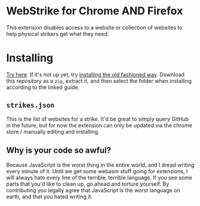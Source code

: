 # WebStrike for Chrome AND Firefox

This extension disables access to a website or collection of websites to help physical strikers get what they need.

# Installing

[Try here](https://chrome.google.com/webstore/detail/gncbiclggjkgcnecfcfpdclkdojpjajj).  If it's not up yet, try [installing the old fashioned way](https://stackoverflow.com/questions/24577024/install-chrome-extension-not-in-the-store).  Download this repository as a `zip`, extract it, and then select the folder when installing according to the linked guide.

## `strikes.json`

This is the list of websites for a strike.  It'd be great to simply query GitHub in the future, but for now the extension can only be updated via the chrome store / manually editing and installing.

## Why is your code so awful?
Because JavaScript is the worst thing in the entire world, and I dread writing every minute of it.  Until we get some webasm stuff going for extensions, I will always hate every line of the terrible, terrible language.  If you see some parts that you'd like to clean up, go ahead and torture yourself.  By contributing you legally agree that JavaScript is the worst language on earth, and that you hated writing it.
